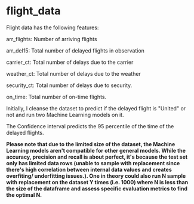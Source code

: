 # flight_data

Flight data has the following features:

  arr_flights: Number of arriving flights

  arr_del15: Total number of delayed flights in observation

  carrier_ct: Total number of delays due to the carrier

  weather_ct: Total number of delays due to the weather

  security_ct: Total number of delays due to security. 

  on_time: Total number of on-time flights. 

Initially, I cleanse the dataset to predict if the delayed flight is "United" or not and run two Machine Learning models on it. 

The Confidence interval predicts the 95 percentile of the time of the delayed flights. 


**Please note that due to the limited size of the dataset, the Machine Learning models aren't compatible for other general models. While the accuracy, precision and recall is about perfect, it's because the test set only has limited data rows (unable to sample with replacement since there's high correlation between internal data values and creates overfiting/ underfitting issues.). One in theory could also run N sample with replacement on the dataset Y times (i.e. 1000) where N is less than the size of the dataframe and assess specific evaluation metrics to find the optimal N.**
